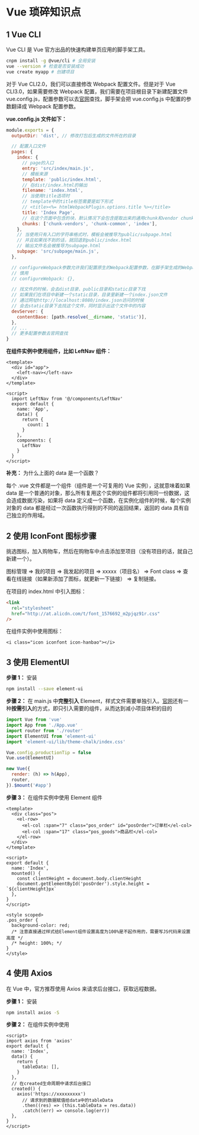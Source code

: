 # Vue 琐碎知识点

## 1 Vue CLI

Vue CLI 是 Vue 官方出品的快速构建单页应用的脚手架工具。

```bash
cnpm install -g @vue/cli # 全局安装
vue --version # 检查是否安装成功
vue create myapp # 创建项目
```

对于 Vue CLI2.0，我们可以直接修改 Webpack 配置文件。但是对于 Vue CLI3.0，如果需要修改 Webpack 配置，我们需要在项目根目录下新建配置文件 vue.config.js，配置参数可以去[官网](https://cli.vuejs.org/zh/config/)查找，脚手架会把 vue.config.js 中配置的参数翻译成 Webpack 配置参数。

**vue.config.js 文件如下：**

```javascript
module.exports = {
  outputDir: 'dist', // 修改打包后生成的文件所在的目录

  // 配置入口文件
  pages: {
    index: {
      // page的入口
      entry: 'src/index/main.js',
      // 模板来源
      template: 'public/index.html',
      // 在dist/index.html的输出
      filename: 'index.html',
      // 当使用title选项时
      // template中的title标签需要是如下形式
      // <title><%= htmlWebpackPlugin.options.title %></title>
      title: 'Index Page',
      // 在这个页面中包含的块，默认情况下会包含提取出来的通用chunk和vendor chunk
      chunks: ['chunk-vendors', 'chunk-common', 'index'],
    },
    // 当使用只有入口的字符串格式时，模板会被推导为public/subpage.html
    // 并且如果找不到的话，就回退到public/index.html
    // 输出文件名会被推导为subpage.html
    subpage: 'src/subpage/main.js',
  },

  // configureWebpack参数允许我们配置原生的Webpack配置参数，在脚手架生成的Webpack配置文件的基础上，做一个merge
  // 慎用
  // configureWebpack: {},

  // 找文件的时候，会去dist目录、public目录和static目录下找
  // 如果我们在项目中新建一个static目录，目录里新建一个index.json文件
  // 通过网址http://localhost:8080/index.json访问的时候
  // 会去static目录下去找这个文件，同时显示出这个文件中的内容
  devServer: {
    contentBase: [path.resolve(__dirname, 'static')],
  },
  // ...
  // 更多配置参数去官网查找
}
```

**在组件实例中使用组件，比如 LeftNav 组件：**

```vue
<template>
  <div id="app">
    <left-nav></left-nav>
  </div>
</template>

<script>
  import LeftNav from '@/components/LeftNav'
  export default {
    name: 'App',
    data() {
      return {
        count: 1
      }
    },
    components: {
      LeftNav
    }
  }
</script>
```

**补充：** 为什么上面的 data 是一个函数？

每个 .vue 文件都是一个组件（组件是一个可复用的 Vue 实例），这就意味着如果 data 是一个普通的对象，那么所有复用这个实例的组件都将引用同一份数据，这会造成数据污染，如果将 data 定义成一个函数，在实例化组件的时候，每个实例对象的 data 都是经过一次函数执行得到的不同的返回结果，返回的 data 具有自己独立的作用域。

## 2 使用 IconFont 图标步骤

挑选图标，加入购物车，然后在购物车中点击添加至项目（没有项目的话，就自己新建一个）。

图标管理 => 我的项目 => 我发起的项目 => xxxxx（项目名） => Font class => 查看在线链接（如果新添加了图标，就更新一下链接） => 复制链接。

在项目的 index.html 中引入图标：

```html
<link
  rel="stylesheet"
  href="http://at.alicdn.com/t/font_1576692_m2pjqz91r.css"
/>
```

在组件实例中使用图标：

```vue
<i class="icon iconfont icon-hanbao"></i>
```

## 3 使用 ElementUI

**步骤 1：** 安装

```bash
npm install --save element-ui
```

**步骤 2：** 在 main.js 中**完整引入** Element，样式文件需要单独引入。[官网](https://element.eleme.cn/#/zh-CN/component/quickstart)还有一种**按需引入**的方式，即只引入需要的组件，从而达到减小项目体积的目的

```javascript
import Vue from 'vue'
import App from './App.vue'
import router from './router'
import ElementUI from 'element-ui'
import 'element-ui/lib/theme-chalk/index.css'

Vue.config.productionTip = false
Vue.use(ElementUI)

new Vue({
  render: (h) => h(App),
  router,
}).$mount('#app')
```

**步骤 3：** 在组件实例中使用 Element 组件

```vue
<template>
  <div class="pos">
    <el-row>
      <el-col :span="7" class="pos_order" id="posOrder">订单栏</el-col>
      <el-col :span="17" class="pos_goods">商品栏</el-col>
    </el-row>
  </div>
</template>

<script>
export default {
  name: 'Index',
  mounted() {
    const clientHeight = document.body.clientHeight
    document.getElementById('posOrder').style.height = `${clientHeight}px`
  },
}
</script>

<style scoped>
.pos_order {
  background-color: red;
  /* 注意直接通过样式给Element组件设置高度为100%是不起作用的，需要写JS代码来设置高度 */
  /* height: 100%; */
}
</style>
```

## 4 使用 Axios

在 Vue 中，官方推荐使用 Axios 来请求后台接口，获取远程数据。

**步骤 1：** 安装

```bash
npm install axios -S
```

**步骤 2：** 在组件实例中使用

```vue
<script>
import axios from 'axios'
export default {
  name: 'Index',
  data() {
    return {
      tableData: [],
    }
  },
  // 在created生命周期中请求后台接口
  created() {
    axios('https://xxxxxxxxx')
      // 请求到的数据赋值给data中的tableData
      .then((res) => (this.tableData = res.data))
      .catch((err) => console.log(err))
  },
}
</script>
```
